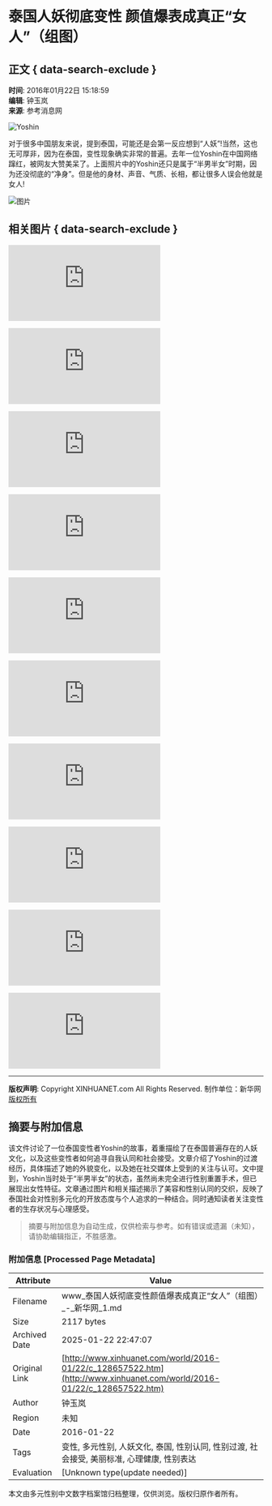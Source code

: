 # 泰国人妖彻底变性 颜值爆表成真正“女人”（组图）

## 正文 { data-search-exclude }


**时间**: 2016年01月22日 15:18:59  
**编辑**: 钟玉岚  
**来源**: 参考消息网

![Yoshin](http://imgs.xinhuanet.com/ad/xhdtlogo.gif)

对于很多中国朋友来说，提到泰国，可能还是会第一反应想到“人妖”!当然，这也无可厚非，因为在泰国，变性现象确实非常的普遍。去年一位Yoshin在中国网络蹿红，被网友大赞美呆了。上面照片中的Yoshin还只是属于“半男半女”时期，因为还没彻底的“净身”。但是他的身材、声音、气质、长相，都让很多人误会他就是女人!

![图片](http://imgs.xinhuanet.com/photo/static/articler.gif)

## 相关图片 { data-search-exclude }

![俄罗斯男子做娃娃 逼真到极致（组图）](http://news.xinhuanet.com/world/2016-01/22/c_128654899.htm)

![泰国变性模特自述人生：每天服用激素（组图）](http://news.xinhuanet.com/world/2016-01/22/c_128654723.htm)

![肯尼亚民众悼念遭袭遇难士兵（组图）](http://news.xinhuanet.com/world/2016-01/22/c_128654710.htm)

![2016年柏林秋冬时装周第三日：DIMITRI的黑色哲学（组图）](http://news.xinhuanet.com/world/2016-01/22/c_128654614.htm)

![探访哥伦比亚丛林游击队：露天洗浴环境艰苦](http://news.xinhuanet.com/world/2016-01/21/c_128650978.htm)

![古巴"重量级"芭蕾舞团成员体重均超90公斤](http://news.xinhuanet.com/world/2016-01/21/c_128650913.htm)

![南澳大利亚内陆的生活（组图）](http://news.xinhuanet.com/world/2016-01/21/c_128650925.htm)

![巴基斯坦大学遇恐袭 塔利班宣称制造袭击](http://news.xinhuanet.com/world/2016-01/21/c_128650340.htm)

![SNH48费沁源日本走红](http://japan.xinhuanet.com/2016-01/22/c_135031499.htm)

![别和这样的男人结婚](http://japan.xinhuanet.com/2016-01/22/c_135031414.htm)

---

**版权声明**: Copyright XINHUANET.com All Rights Reserved. 制作单位：新华网 [版权所有](http://www.xinhuanet.com/copyright.htm)
<!-- tcd_original_link http://www.xinhuanet.com/world/2016-01/22/c_128657522.htm -->


## 摘要与附加信息

<!-- tcd_abstract -->
该文件讨论了一位泰国变性者Yoshin的故事，着重描绘了在泰国普遍存在的人妖文化，以及这些变性者如何追寻自我认同和社会接受。文章介绍了Yoshin的过渡经历，具体描述了她的外貌变化，以及她在社交媒体上受到的关注与认可。文中提到，Yoshin当时处于“半男半女”的状态，虽然尚未完全进行性别重置手术，但已展现出女性特征。文章通过图片和相关描述揭示了美容和性别认同的交织，反映了泰国社会对性别多元化的开放态度与个人追求的一种结合。同时通知读者关注变性者的生存状况与心理感受。
<!-- tcd_abstract_end -->

> 摘要与附加信息为自动生成，仅供检索与参考。如有错误或遗漏（未知），请协助编辑指正，不胜感激。

### 附加信息 [Processed Page Metadata]

| Attribute       | Value                                  |
|-----------------|----------------------------------------|
| Filename        | www_泰国人妖彻底变性颜值爆表成真正“女人”（组图）_-_新华网_1.md                             |
| Size            | 2117 bytes                           |
| Archived Date   | 2025-01-22 22:47:07                             |
| Original Link   | [http://www.xinhuanet.com/world/2016-01/22/c_128657522.htm](http://www.xinhuanet.com/world/2016-01/22/c_128657522.htm)                       |
| Author          | 钟玉岚                               |
| Region          | 未知                               |
| Date            | 2016-01-22                                 |
| Tags            | 变性, 多元性别, 人妖文化, 泰国, 性别认同, 性别过渡, 社会接受, 美丽标准, 心理健康, 性别表达                                 |
| Evaluation            | [Unknown type(update needed)]                                 |
<!-- tcd_table_end -->

本文由多元性别中文数字档案馆归档整理，仅供浏览。版权归原作者所有。
